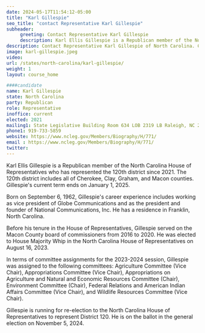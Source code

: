 ```yaml
---
date: 2024-05-17T11:54:12-05:00
title: "Karl Gillespie"
seo_title: "contact Representative Karl Gillespie"
subheader:
     greeting: Contact Representative Karl Gillespie
     description: Karl Ellis Gillespie is a Republican member of the North Carolina House of Representatives who has represented the 120th district since 2021. The 120th district includes all of Cherokee, Clay, Graham, and Macon counties. Gillespie's current term ends on January 1, 2025.
description: Contact Representative Karl Gillespie of North Carolina. Contact information for Karl Gillespie includes email address, phone number, and mailing address.
image: karl-gillespie.jpeg
video:
url: /states/north-carolina/karl-gillespie/
weight: 1
layout: course_home

####candidate
name: Karl Gillespie
state: North Carolina
party: Republican
role: Representative
inoffice: current
elected: 2021
mailing1: State Legislative Building Room 634 LOB 2319 LB Raleigh, NC 27601-1096
phone1: 919-733-5859
website: https://www.ncleg.gov/Members/Biography/H/771/
email : https://www.ncleg.gov/Members/Biography/H/771/
twitter: 
---
```

Karl Ellis Gillespie is a Republican member of the North Carolina House of Representatives who has represented the 120th district since 2021. The 120th district includes all of Cherokee, Clay, Graham, and Macon counties. Gillespie's current term ends on January 1, 2025.

Born on September 6, 1962, Gillespie's career experience includes working as vice president of Globe Communications and as the president and founder of National Communications, Inc. He has a residence in Franklin, North Carolina.

Before his tenure in the House of Representatives, Gillespie served on the Macon County board of commissioners from 2016 to 2020. He was elected to House Majority Whip in the North Carolina House of Representatives on August 16, 2023.

In terms of committee assignments for the 2023-2024 session, Gillespie was assigned to the following committees: Agriculture Committee (Vice Chair), Appropriations Committee (Vice Chair), Appropriations on Agriculture and Natural and Economic Resources Committee (Chair), Environment Committee (Chair), Federal Relations and American Indian Affairs Committee (Vice Chair), and Wildlife Resources Committee (Vice Chair).

Gillespie is running for re-election to the North Carolina House of Representatives to represent District 120. He is on the ballot in the general election on November 5, 2024.

